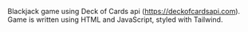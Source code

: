 Blackjack game using Deck of Cards api (https://deckofcardsapi.com). Game is written using HTML and JavaScript, styled with Tailwind. 
